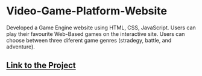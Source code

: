 # Video-Game-Platform-Website
Developed a Game Engine website using HTML, CSS, JavaScript. Users can play their favourite Web-Based games on the interactive site. Users can choose between three diferent game genres (stradegy, battle, and adventure).


[Link to the Project](https://Game-Platform-Site-John-Brennan.johnnyt001.repl.co)
 ---
